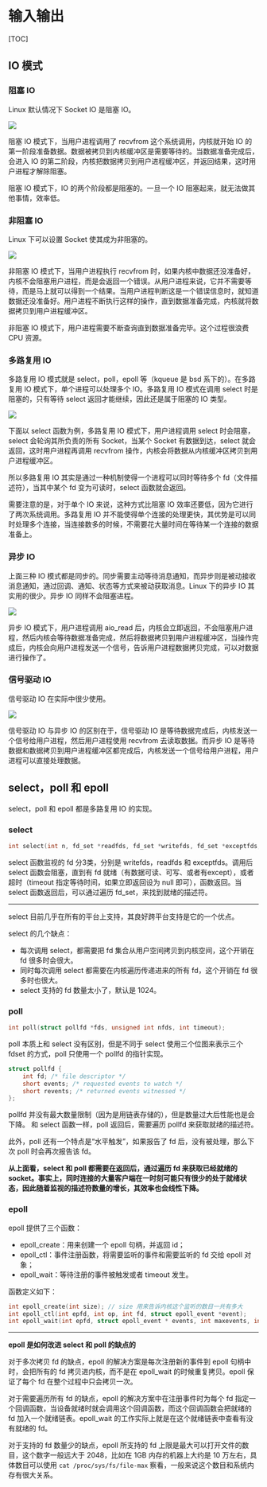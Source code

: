 # 输入输出

[TOC]

## IO 模式

### 阻塞 IO

Linux 默认情况下 Socket IO 是阻塞 IO。

![](_v_images/20190826090348545_31322.png)

阻塞 IO 模式下，当用户进程调用了 recvfrom 这个系统调用，内核就开始 IO 的第一阶段准备数据。数据被拷贝到内核缓冲区是需要等待的。当数据准备完成后，会进入 IO 的第二阶段，内核把数据拷贝到用户进程缓冲区，并返回结果，这时用户进程才解除阻塞。

阻塞 IO 模式下，IO 的两个阶段都是阻塞的。一旦一个 IO 阻塞起来，就无法做其他事情，效率低。

### 非阻塞 IO

Linux 下可以设置 Socket 使其成为非阻塞的。

![](_v_images/20190826092033424_19038.png)

非阻塞 IO 模式下，当用户进程执行 recvfrom 时，如果内核中数据还没准备好，内核不会阻塞用户进程，而是会返回一个错误。从用户进程来说，它并不需要等待，而是马上就可以得到一个结果。当用户进程判断这是一个错误信息时，就知道数据还没准备好。用户进程不断执行这样的操作，直到数据准备完成，内核就将数据拷贝到用户进程缓冲区。

非阻塞 IO 模式下，用户进程需要不断查询直到数据准备完毕。这个过程很浪费 CPU 资源。

### 多路复用 IO

多路复用 IO 模式就是 select，poll，epoll 等（kqueue 是 bsd 系下的）。在多路复用 IO 模式下，单个进程可以处理多个 IO。多路复用 IO 模式在调用 select 时是阻塞的，只有等待 select 返回才能继续，因此还是属于阻塞的 IO 类型。

![](_v_images/20190826092040289_22570.png)

下面以 select 函数为例，多路复用 IO 模式下，用户进程调用 select 时会阻塞，select 会轮询其所负责的所有 Socket，当某个 Socket 有数据到达，select 就会返回，这时用户进程再调用 recvfrom 操作，内核会将数据从内核缓冲区拷贝到用户进程缓冲区。

所以多路复用 IO 其实是通过一种机制使得一个进程可以同时等待多个 fd（文件描述符），当其中某个 fd 变为可读时，select 函数就会返回。

需要注意的是，对于单个 IO 来说，这种方式比阻塞 IO 效率还要低，因为它进行了两次系统调用。多路复用 IO 并不能使得单个连接的处理更快，其优势是可以同时处理多个连接，当连接数多的时候，不需要花大量时间在等待某一个连接的数据准备上。

### 异步 IO

上面三种 IO 模式都是同步的。同步需要主动等待消息通知，而异步则是被动接收消息通知，通过回调、通知、状态等方式来被动获取消息。Linux 下的异步 IO 其实用的很少。异步 IO 同样不会阻塞进程。

![](_v_images/20190826092047298_3437.png)

异步 IO 模式下，用户进程调用 aio_read 后，内核会立即返回，不会阻塞用户进程，然后内核会等待数据准备完成，然后将数据拷贝到用户进程缓冲区，当操作完成后，内核会向用户进程发送一个信号，告诉用户进程数据拷贝完成，可以对数据进行操作了。

### 信号驱动 IO

信号驱动 IO 在实际中很少使用。

![](_v_images/20190826095859154_23884.png)

信号驱动 IO 与异步 IO 的区别在于，信号驱动 IO 是等待数据完成后，内核发送一个信号给用户进程，然后用户进程使用 recvfrom 去读取数据。而异步 IO 是等待数据和数据拷贝到用户进程缓冲区都完成后，内核发送一个信号给用户进程，用户进程可以直接处理数据。

## select，poll 和 epoll

select，poll 和 epoll 都是多路复用 IO 的实现。

### select

```c
int select(int n, fd_set *readfds, fd_set *writefds, fd_set *exceptfds, struct timeval *timeout);
```

select 函数监视的 fd 分3类，分别是 writefds，readfds 和 exceptfds。调用后 select 函数会阻塞，直到有 fd 就绪（有数据可读、可写、或者有except），或者超时（timeout 指定等待时间，如果立即返回设为 null 即可），函数返回。当 select 函数返回后，可以通过遍历 fd_set，来找到就绪的描述符。

---

select 目前几乎在所有的平台上支持，其良好跨平台支持是它的一个优点。

select 的几个缺点：

- 每次调用 select，都需要把 fd 集合从用户空间拷贝到内核空间，这个开销在 fd 很多时会很大。
- 同时每次调用 select 都需要在内核遍历传递进来的所有 fd，这个开销在 fd 很多时也很大。
- select 支持的 fd 数量太小了，默认是 1024。

### poll

```c
int poll(struct pollfd *fds, unsigned int nfds, int timeout);
```

poll 本质上和 select 没有区别，但是不同于 select 使用三个位图来表示三个 fdset 的方式，poll 只使用一个 pollfd 的指针实现。

```c
struct pollfd {
    int fd; /* file descriptor */
    short events; /* requested events to watch */
    short revents; /* returned events witnessed */
};
```

pollfd 并没有最大数量限制（因为是用链表存储的），但是数量过大后性能也是会下降。 和 select 函数一样，poll 返回后，需要遍历 pollfd 来获取就绪的描述符。

此外，poll 还有一个特点是“水平触发”，如果报告了 fd 后，没有被处理，那么下次 poll 时会再次报告该 fd。

**从上面看，select 和 poll 都需要在返回后，通过遍历 fd 来获取已经就绪的 socket。事实上，同时连接的大量客户端在一时刻可能只有很少的处于就绪状态，因此随着监视的描述符数量的增长，其效率也会线性下降。**

### epoll

epoll 提供了三个函数：

- epoll_create：用来创建一个 epoll 句柄，并返回 id；
- epoll_ctl：事件注册函数，将需要监听的事件和需要监听的 fd 交给 epoll 对象；
- epoll_wait：等待注册的事件被触发或者 timeout 发生。

函数定义如下：

```c
int epoll_create(int size); // size 用来告诉内核这个监听的数目一共有多大
int epoll_ctl(int epfd, int op, int fd, struct epoll_event *event);
int epoll_wait(int epfd, struct epoll_event * events, int maxevents, int timeout);
```

---

**epoll 是如何改进 select 和 poll 的缺点的**

对于多次拷贝 fd 的缺点，epoll 的解决方案是每次注册新的事件到 epoll 句柄中时，会把所有的 fd 拷贝进内核，而不是在 epoll_wait 的时候重复拷贝。epoll 保证了每个 fd 在整个过程中只会拷贝一次。

对于需要遍历所有 fd 的缺点，epoll 的解决方案中在注册事件时为每个 fd 指定一个回调函数，当设备就绪时就会调用这个回调函数，而这个回调函数会把就绪的 fd 加入一个就绪链表。epoll_wait 的工作实际上就是在这个就绪链表中查看有没有就绪的 fd。

对于支持的 fd 数量少的缺点，epoll 所支持的 fd 上限是最大可以打开文件的数目，这个数字一般远大于 2048，比如在 1GB 内存的机器上大约是 10 万左右，具体数目可以使用 `cat /proc/sys/fs/file-max` 察看，一般来说这个数目和系统内存有很大关系。
